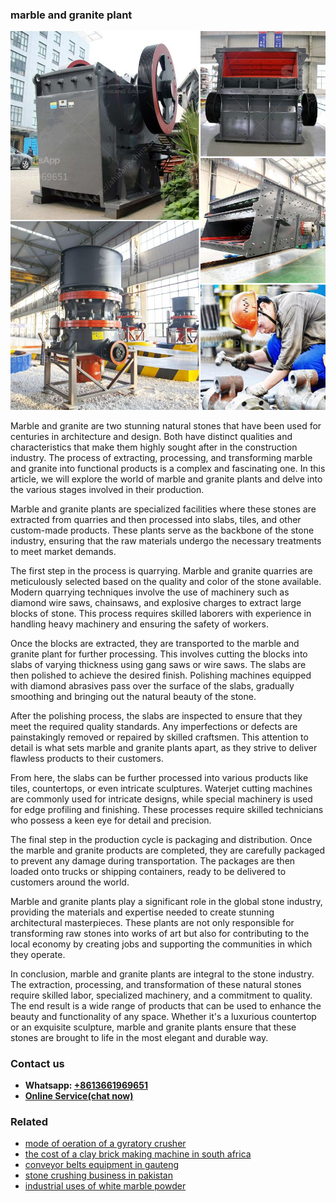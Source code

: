 <h3>marble and granite plant</h3><img src='1708322692.jpg' alt=''><p>Marble and granite are two stunning natural stones that have been used for centuries in architecture and design. Both have distinct qualities and characteristics that make them highly sought after in the construction industry. The process of extracting, processing, and transforming marble and granite into functional products is a complex and fascinating one. In this article, we will explore the world of marble and granite plants and delve into the various stages involved in their production.</p><p>Marble and granite plants are specialized facilities where these stones are extracted from quarries and then processed into slabs, tiles, and other custom-made products. These plants serve as the backbone of the stone industry, ensuring that the raw materials undergo the necessary treatments to meet market demands.</p><p>The first step in the process is quarrying. Marble and granite quarries are meticulously selected based on the quality and color of the stone available. Modern quarrying techniques involve the use of machinery such as diamond wire saws, chainsaws, and explosive charges to extract large blocks of stone. This process requires skilled laborers with experience in handling heavy machinery and ensuring the safety of workers.</p><p>Once the blocks are extracted, they are transported to the marble and granite plant for further processing. This involves cutting the blocks into slabs of varying thickness using gang saws or wire saws. The slabs are then polished to achieve the desired finish. Polishing machines equipped with diamond abrasives pass over the surface of the slabs, gradually smoothing and bringing out the natural beauty of the stone.</p><p>After the polishing process, the slabs are inspected to ensure that they meet the required quality standards. Any imperfections or defects are painstakingly removed or repaired by skilled craftsmen. This attention to detail is what sets marble and granite plants apart, as they strive to deliver flawless products to their customers.</p><p>From here, the slabs can be further processed into various products like tiles, countertops, or even intricate sculptures. Waterjet cutting machines are commonly used for intricate designs, while special machinery is used for edge profiling and finishing. These processes require skilled technicians who possess a keen eye for detail and precision.</p><p>The final step in the production cycle is packaging and distribution. Once the marble and granite products are completed, they are carefully packaged to prevent any damage during transportation. The packages are then loaded onto trucks or shipping containers, ready to be delivered to customers around the world.</p><p>Marble and granite plants play a significant role in the global stone industry, providing the materials and expertise needed to create stunning architectural masterpieces. These plants are not only responsible for transforming raw stones into works of art but also for contributing to the local economy by creating jobs and supporting the communities in which they operate.</p><p>In conclusion, marble and granite plants are integral to the stone industry. The extraction, processing, and transformation of these natural stones require skilled labor, specialized machinery, and a commitment to quality. The end result is a wide range of products that can be used to enhance the beauty and functionality of any space. Whether it's a luxurious countertop or an exquisite sculpture, marble and granite plants ensure that these stones are brought to life in the most elegant and durable way.</p><h3>Contact us</h3><ul><li><strong>Whatsapp:&nbsp;<a href="https://wa.me/8613661969651">+8613661969651</a></strong></li><li><a href="https://swt.shibang-china.com/?git&amp;zhl&amp;marble and granite plant"><strong>Online Service(chat now)</strong></a></li></ul><h3>Related</h3><ul><li><a href='mode of oeration of a gyratory crusher.md'>mode of oeration of a gyratory crusher</a></li><li><a href='the cost of a clay brick making machine in south africa.md'>the cost of a clay brick making machine in south africa</a></li><li><a href='conveyor belts equipment in gauteng.md'>conveyor belts equipment in gauteng</a></li><li><a href='stone crushing business in pakistan.md'>stone crushing business in pakistan</a></li><li><a href='industrial uses of white marble powder.md'>industrial uses of white marble powder</a></li></ul>
